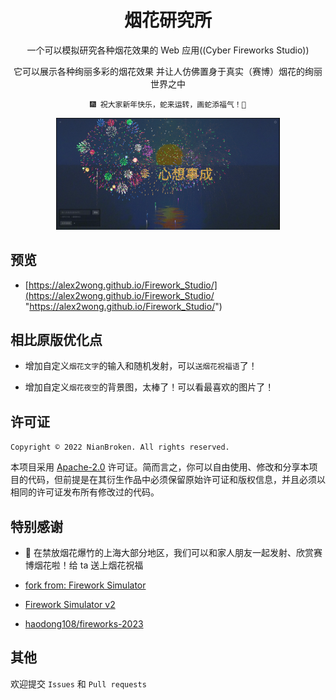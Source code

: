 <div align="center">

# 烟花研究所

一个可以模拟研究各种烟花效果的 Web 应用((Cyber Fireworks Studio))

它可以展示各种绚丽多彩的烟花效果 并让人仿佛置身于真实（赛博）烟花的绚丽世界之中

```
🎆 祝大家新年快乐，蛇来运转，画蛇添福气！🐍
```

<img src="./Firework_Studio.webp" alt="主界面" style="zoom:35%;" />

</div>

## 预览

- [https://alex2wong.github.io/Firework_Studio/](https://alex2wong.github.io/Firework_Studio/ "https://alex2wong.github.io/Firework_Studio/")

## 相比原版优化点

- 增加自定义`烟花文字`的输入和随机发射，可以`送烟花祝福语`了！

- 增加自定义`烟花夜空`的背景图，太棒了！可以看最喜欢的图片了！

## 许可证

`Copyright © 2022 NianBroken. All rights reserved.`

本项目采用 [Apache-2.0](https://www.apache.org/licenses/LICENSE-2.0 "Apache-2.0") 许可证。简而言之，你可以自由使用、修改和分享本项目的代码，但前提是在其衍生作品中必须保留原始许可证和版权信息，并且必须以相同的许可证发布所有修改过的代码。

## 特别感谢

- 📢 在禁放烟花爆竹的上海大部分地区，我们可以和家人朋友一起发射、欣赏赛博烟花啦！给 ta 送上烟花祝福

- [fork from: Firework Simulator](https://github.com/NianBroken/Firework_Simulator)

- [Firework Simulator v2](https://codepen.io/MillerTime/pen/XgpNwb)

- [haodong108/fireworks-2023](https://gitee.com/haodong108/fireworks-2023 "haodong108/fireworks-2023")

## 其他

欢迎提交 `Issues` 和 `Pull requests`

